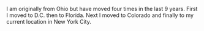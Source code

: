 I am originally from Ohio but have moved four times in the last 9 years.
First I moved to D.C. then to Florida.
Next I moved to Colorado and finally to my current location in New York City.
